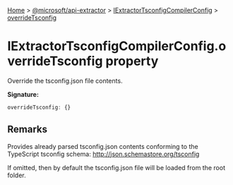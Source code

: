 [Home](./index) &gt; [@microsoft/api-extractor](./api-extractor.md) &gt; [IExtractorTsconfigCompilerConfig](./api-extractor.iextractortsconfigcompilerconfig.md) &gt; [overrideTsconfig](./api-extractor.iextractortsconfigcompilerconfig.overridetsconfig.md)

# IExtractorTsconfigCompilerConfig.overrideTsconfig property

Override the tsconfig.json file contents.

**Signature:**
```javascript
overrideTsconfig: {}
```

## Remarks

Provides already parsed tsconfig.json contents conforming to the TypeScript tsconfig schema: http://json.schemastore.org/tsconfig

If omitted, then by default the tsconfig.json file will be loaded from the root folder.
